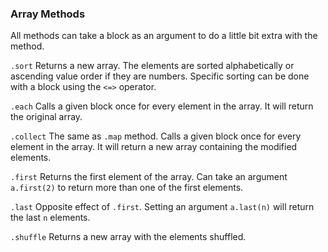### Array Methods

All methods can take a block as an argument to do a little bit extra with the method.

`.sort` Returns a new array. The elements are sorted alphabetically or ascending value order if they are numbers. Specific sorting can be done with a block using the `<=>` operator.

`.each` Calls a given block once for every element in the array. It will return the original array.

`.collect` The same as `.map` method. Calls a given block once for every element in the array. It will return a new array containing the modified elements.

`.first` Returns the first element of the array. Can take an argument `a.first(2)` to return more than one of the first elements.

`.last` Opposite effect of `.first`. Setting an argument  `a.last(n)` will return the last `n` elements.

`.shuffle` Returns a new array with the elements shuffled. 
